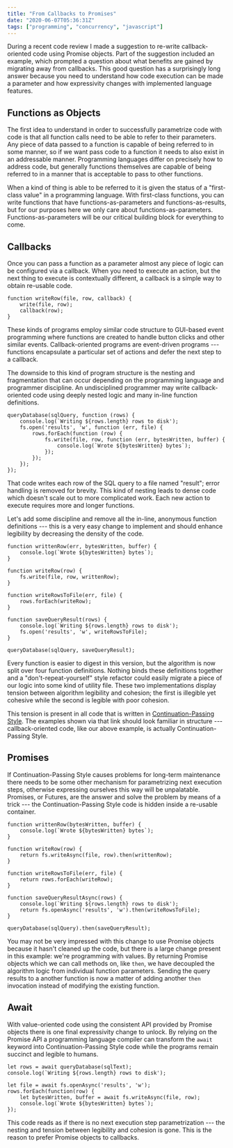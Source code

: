 ```yaml
---
title: "From Callbacks to Promises"
date: "2020-06-07T05:36:31Z"
tags: ["programming", "concurrency", "javascript"]
---
```


During a recent code review I made a suggestion to re-write callback-oriented code using Promise objects.
Part of the suggestion included an example, which prompted a question about what benefits are gained by migrating away from callbacks.
This good question has a surprisingly long answer because you need to understand how code execution can be made a parameter and how expressivity changes with implemented language features.

## Functions as Objects
The first idea to understand in order to successfully parametrize code with code is that all function calls need to be able to refer to their parameters.
Any piece of data passed to a function is capable of being referred to in some manner, so if we want pass code to a function it needs to also exist in an addressable manner.
Programming languages differ on precisely how to address code, but generally functions themselves are capable of being referred to in a manner that is acceptable to pass to other functions.

When a kind of thing is able to be referred to it is given the status of a "first-class value" in a programming language.
With first-class functions, you can write functions that have functions-as-parameters and functions-as-results, but for our purposes here we only care about functions-as-parameters.
Functions-as-parameters will be our critical building block for everything to come.

## Callbacks
Once you can pass a function as a parameter almost any piece of logic can be configured via a callback.
When you need to execute an action, but the next thing to execute is contextually different, a callback is a simple way to obtain re-usable code.

```
function writeRow(file, row, callback) {
    write(file, row);
    callback(row);
}
```

These kinds of programs employ similar code structure to GUI-based event programming where functions are created to handle button clicks and other similar events.
Callback-oriented programs are event-driven programs --- functions encapsulate a particular set of actions and defer the next step to a callback.

The downside to this kind of program structure is the nesting and fragmentation that can occur depending on the programming language and programmer discipline.
An undisciplined programmer may write callback-oriented code using deeply nested logic and many in-line function definitions.

```
queryDatabase(sqlQuery, function (rows) {
    console.log(`Writing ${rows.length} rows to disk');
    fs.open('results', 'w', function (err, file) {
        rows.forEach(function (row) {
            fs.write(file, row, function (err, bytesWritten, buffer) {
                console.log(`Wrote ${bytesWritten} bytes`);
            });
        });
    });
});
```

That code writes each row of the SQL query to a file named "result"; error handling is removed for brevity.
This kind of nesting leads to dense code which doesn't scale out to more complicated work.
Each new action to execute requires more and longer functions.

Let's add some discipline and remove all the in-line, anonymous function definitions --- this is a very easy change to implement and should enhance legibility by decreasing the density of the code.

```
function writtenRow(err, bytesWritten, buffer) {
    console.log(`Wrote ${bytesWritten} bytes`);
}

function writeRow(row) {
    fs.write(file, row, writtenRow);
}

function writeRowsToFile(err, file) {
    rows.forEach(writeRow);
}

function saveQueryResult(rows) {
    console.log(`Writing ${rows.length} rows to disk');
    fs.open('results', 'w', writeRowsToFile);
}

queryDatabase(sqlQuery, saveQueryResult);
```

Every function is easier to digest in this version, but the algorithm is now split over four function definitions.
Nothing binds these definitions together and a "don't-repeat-yourself" style refactor could easily migrate a piece of our logic into some kind of utility file.
These two implementations display tension between algorithm legibility and cohesion; the first is illegible yet cohesive while the second is legible with poor cohesion.

This tension is present in all code that is written in [Continuation-Passing Style](https://en.wikipedia.org/wiki/Continuation-passing_style#Examples).
The examples shown via that link should look familiar in structure --- callback-oriented code, like our above example, is actually Continuation-Passing Style.

## Promises
If Continuation-Passing Style causes problems for long-term maintenance there needs to be some other mechanism for parametrizing next execution steps, otherwise expressing ourselves this way will be unpalatable.
Promises, or Futures, are the answer and solve the problem by means of a trick --- the Continuation-Passing Style code is hidden inside a re-usable container.

```
function writtenRow(bytesWritten, buffer) {
    console.log(`Wrote ${bytesWritten} bytes`);
}

function writeRow(row) {
    return fs.writeAsync(file, row).then(writtenRow);
}

function writeRowsToFile(err, file) {
    return rows.forEach(writeRow);
}

function saveQueryResultAsync(rows) {
    console.log(`Writing ${rows.length} rows to disk');
    return fs.openAsync('results', 'w').then(writeRowsToFile);
}

queryDatabase(sqlQuery).then(saveQueryResult);
```

You may not be very impressed with this change to use Promise objects because it hasn't cleaned up the code, but there is a large change present in this example: we're programming with values.
By returning Promise objects which we can call methods on, like `then`, we have decoupled the algorithm logic from individual function parameters.
Sending the query results to a another function is now a matter of adding another `then` invocation instead of modifying the existing function.

## Await
With value-oriented code using the consistent API provided by Promise objects there is one final expressivity change to unlock.
By relying on the Promise API a programming language compiler can transform the `await` keyword into Continuation-Passing Style code while the programs remain succinct and legible to humans.

```
let rows = await queryDatabase(sqlText);
console.log(`Writing ${rows.length} rows to disk');

let file = await fs.openAsync('results', 'w');
rows.forEach(function(row) {
    let bytesWritten, buffer = await fs.writeAsync(file, row);
    console.log(`Wrote ${bytesWritten} bytes`);    
});
```

This code reads as if there is no next execution step parametrization --- the nesting and tension between legibility and cohesion is gone.
This is the reason to prefer Promise objects to callbacks.

